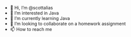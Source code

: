 - 👋 Hi, I’m @scottalias
- 👀 I’m interested in Java
- 🌱 I’m currently learning Java
- 💞️ I’m looking to collaborate on a homework assignment
- 📫 How to reach me 

<!---
scottalias/scottalias is a ✨ special ✨ repository because its `README.md` (this file) appears on your GitHub profile.
You can click the Preview link to take a look at your changes.
--->
